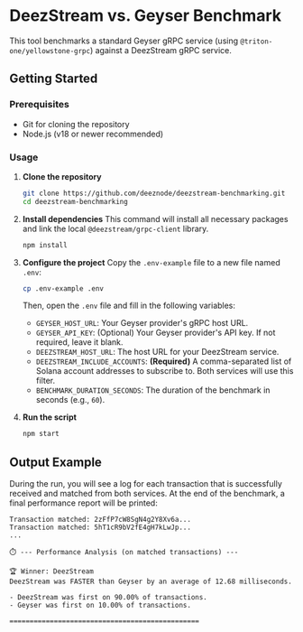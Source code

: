 # DeezStream vs. Geyser Benchmark

This tool benchmarks a standard Geyser gRPC service (using `@triton-one/yellowstone-grpc`) against a DeezStream gRPC service.

## Getting Started

### Prerequisites

-   Git for cloning the repository
-   Node.js (v18 or newer recommended)

### Usage

1.  **Clone the repository**
    ```bash
    git clone https://github.com/deeznode/deezstream-benchmarking.git
    cd deezstream-benchmarking
    ```

2.  **Install dependencies**
    This command will install all necessary packages and link the local `@deezstream/grpc-client` library.
    ```bash
    npm install
    ```

3.  **Configure the project**
    Copy the `.env-example` file to a new file named `.env`:
    ```bash
    cp .env-example .env
    ```
    Then, open the `.env` file and fill in the following variables:
    -   `GEYSER_HOST_URL`: Your Geyser provider's gRPC host URL.
    -   `GEYSER_API_KEY`: (Optional) Your Geyser provider's API key. If not required, leave it blank.
    -   `DEEZSTREAM_HOST_URL`: The host URL for your DeezStream service.
    -   `DEEZSTREAM_INCLUDE_ACCOUNTS`: **(Required)** A comma-separated list of Solana account addresses to subscribe to. Both services will use this filter.
    -   `BENCHMARK_DURATION_SECONDS`: The duration of the benchmark in seconds (e.g., `60`).

4.  **Run the script**
    ```bash
    npm start
    ```

## Output Example

During the run, you will see a log for each transaction that is successfully received and matched from both services. At the end of the benchmark, a final performance report will be printed:

```
Transaction matched: 2zFfP7cW8SgN4g2Y8Xv6a...
Transaction matched: 5hT1cR9bV2fE4gH7kLwJp...
...

⏱️ --- Performance Analysis (on matched transactions) ---

🏆 Winner: DeezStream
DeezStream was FASTER than Geyser by an average of 12.68 milliseconds.

- DeezStream was first on 90.00% of transactions.
- Geyser was first on 10.00% of transactions.

===============================================
```
